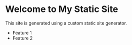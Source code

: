 # Welcome to My Static Site

This site is generated using a custom static site generator.

- Feature 1
- Feature 2
